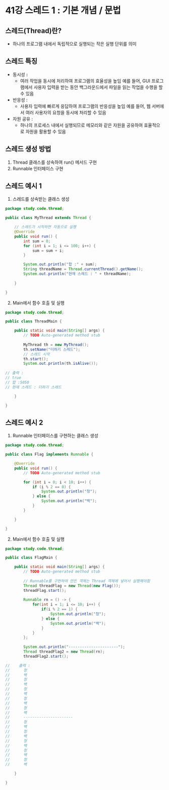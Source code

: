 # 41강 스레드 1 : 기본 개념 / 문법

## 스레드(Thread)란?

- 하나의 프로그램 내에서 독립적으로 실행되는 작은 실행 단위를 의미

## 스레드 특징

- 동시성  **:**
    - 여러 작업을 동시에 처리하여 프로그램의 효율성을 높임 예를 들어, GUI 프로그램에서 사용자 입력을 받는 동안 백그라운드에서 파일을 읽는 작업을 수행을 할 수 있음
- 반응성 :
    - 사용자 입력에 빠르게 응답하여 프로그램의 반응성을 높임 예를 들어, 웹 서버에서 여러 사용자의 요청을 동시에 처리할 수 있음
- 자원 공유 :
    - 하나의 프로세스 내에서 실행되므로 메모리와 같은 자원을 공유하여 효율적으로 자원을 활용할 수 있음

## 스레드 생성 방법

1. Thread 클래스를 상속하여 run() 메서드 구현
2. Runnable 인터페이스 구현

## 스레드 예시 1

1. 스레드를 상속받는 클래스 생성

```java
package study.code.thread;

public class MyThread extends Thread {

	// 스레드가 시작하면 자동으로 실행
	@Override
	public void run() {
		int sum = 0;
		for (int i = 1; i <= 100; i++) {
			sum = sum + i;
		}

		System.out.println("합 :" + sum);
		String threadName = Thread.currentThread().getName();
		System.out.println("현재 스레드 : " + threadName);
		
	}

}
```

2. Main에서 함수 호출 및 실행

```java
package study.code.thread;

public class ThreadMain {

	public static void main(String[] args) {
		// TODO Auto-generated method stub
		
		MyThread th = new MyThread();
		th.setName("더하기 스레드");
		// 스레드 시작
		th.start();
		System.out.println(th.isAlive());
		
// 출력 : 		
// true
// 합 :5050
// 현재 스레드 : 더하기 스레드

	}

}
```

## 스레드 예시 2

1. Runnable 인터페이스를 구현하는 클래스 생성

```java
package study.code.thread;

public class Flag implements Runnable {

	@Override
	public void run() {
		// TODO Auto-generated method stub

		for (int i = 0; i < 10; i++) {
			if (i % 2 == 0) {
				System.out.println("청");
			} else {
				System.out.println("백");
			}
		}

	}

}
```

2. Main에서 함수 호출 및 실행

```java
package study.code.thread;

public class FlagMain {

	public static void main(String[] args) {
		// TODO Auto-generated method stub
		
		// Runnable를 구현하여 만든 객체는 Thread 객체에 넣어서 실행해야함
		Thread threadFlag = new Thread(new Flag());
		threadFlag.start();
		
		Runnable rn = () -> {
			for(int i = 1; i <= 10; i++) {
				if(i % 2 == 1) {
					System.out.println("청");
				} else {
					System.out.println("백");
				}
			}
		};
		
		System.out.println("----------------------");
		Thread threadFlag2 = new Thread(rn);
		threadFlag2.start();

//    출력 : 		
//		청
//		백
//		청
//		백
//		청
//		백
//		청
//		백
//		청
//		백
//		----------------------
//		청
//		백
//		청
//		백
//		청
//		백
//		청
//		백
//		청
//		백

	}

}
```
